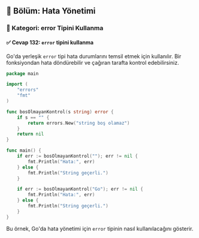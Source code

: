 ## 📘 Bölüm: Hata Yönetimi  
### 🔹 Kategori: error Tipini Kullanma  
#### ✅ Cevap 132: `error` tipini kullanma

Go'da yerleşik `error` tipi hata durumlarını temsil etmek için kullanılır. Bir fonksiyondan hata döndürebilir ve çağıran tarafta kontrol edebilirsiniz.

```go
package main

import (
    "errors"
    "fmt"
)

func bosOlmayanKontrol(s string) error {
    if s == "" {
        return errors.New("string boş olamaz")
    }
    return nil
}

func main() {
    if err := bosOlmayanKontrol(""); err != nil {
        fmt.Println("Hata:", err)
    } else {
        fmt.Println("String geçerli.")
    }

    if err := bosOlmayanKontrol("Go"); err != nil {
        fmt.Println("Hata:", err)
    } else {
        fmt.Println("String geçerli.")
    }
}
```

Bu örnek, Go'da hata yönetimi için `error` tipinin nasıl kullanılacağını gösterir.
